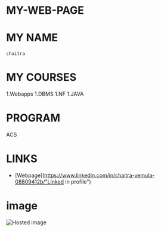 # MY-WEB-PAGE
# MY NAME

    chaitra
# MY COURSES

1.Webapps
1.DBMS
1.NF
1.JAVA

# PROGRAM

ACS

# LINKS

- [Webpage](https://www.linkedin.com/in/chaitra-vemula-08809412b/"Linked in profile")

# image

![Hosted image](https://upload.wikimedia.org/wikipedia/commons/0/02/Lynx_kitten.jpg "Lynx Kitten")


 
    
